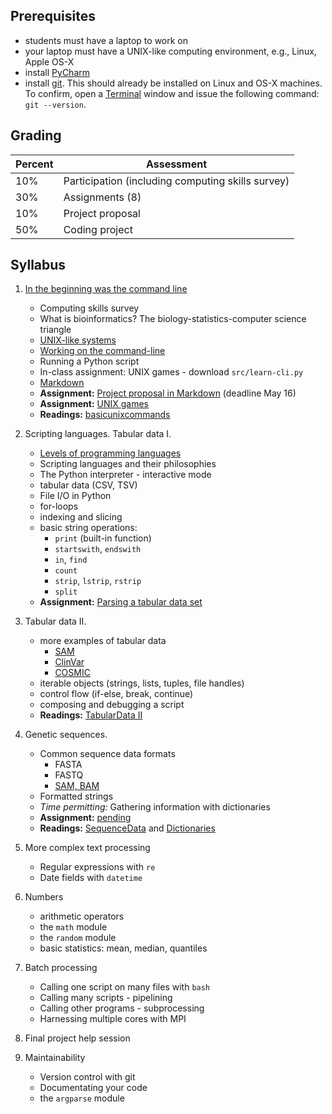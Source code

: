 ## Prerequisites
* students must have a laptop to work on
* your laptop must have a UNIX-like computing environment, e.g., Linux, Apple OS-X
* install [PyCharm](https://www.jetbrains.com/pycharm/)
* install [git](https://git-scm.com/book/en/v2/Getting-Started-Installing-Git).  This should already be installed on Linux and OS-X machines.  To confirm, open a [Terminal](https://en.wikipedia.org/wiki/Terminal_emulator) window and issue the following command: `git --version`.

## Grading

| Percent | Assessment |
|---------|------------|
| 10% | Participation (including computing skills survey) |
| 30% | Assignments (8) |
| 10% | Project proposal |
| 50% | Coding project |


## Syllabus

1. [In the beginning was the command line](http://cristal.inria.fr/~weis/info/commandline.html)
   * Computing skills survey 
   * What is bioinformatics?  The biology-statistics-computer science triangle
   * [UNIX-like systems](https://en.wikipedia.org/wiki/Unix-like)
   * [Working on the command-line](basicunixcommands.md)
   * Running a Python script
   * In-class assignment: UNIX games - download `src/learn-cli.py`
   * [Markdown](http://daringfireball.net/projects/markdown/basics)
   * **Assignment:** [Project proposal in Markdown](proposal-example.md) (deadline May 16)
   * **Assignment:** [UNIX games](src/learn-cli.py)
   * **Readings:** [basicunixcommands](basicunixcommands.md)


2. Scripting languages.  Tabular data I.
   * [Levels of programming languages](https://en.wikipedia.org/wiki/Low-level_programming_language)
   * Scripting languages and their philosophies
   * The Python interpreter - interactive mode
   * tabular data (CSV, TSV)
   * File I/O in Python
   * for-loops
   * indexing and slicing
   * basic string operations:
     * `print` (built-in function)
     * `startswith`, `endswith`
     * `in`, `find`
     * `count`
     * `strip`, `lstrip`, `rstrip`
     * `split`
   * **Assignment:** [Parsing a tabular data set](Assignment2.md)

3. Tabular data II.  
   * more examples of tabular data
     * [SAM](https://samtools.github.io/hts-specs/)
     * [ClinVar](https://www.ncbi.nlm.nih.gov/clinvar/)
     * [COSMIC](http://cancer.sanger.ac.uk/cosmic)
   * iterable objects (strings, lists, tuples, file handles)
   * control flow (if-else, break, continue)
   * composing and debugging a script
   * **Readings:** [TabularData II](TabularData2.md)

4. Genetic sequences.
   * Common sequence data formats
     * FASTA
     * FASTQ
     * [SAM, BAM](https://samtools.github.io/hts-specs/)
   * Formatted strings
   * *Time permitting:* Gathering information with dictionaries
   * **Assignment:** [pending]()
   * **Readings:** [SequenceData](SequenceData.md) and [Dictionaries](Dictionaries.md)

5. More complex text processing
   * Regular expressions with `re`
   * Date fields with `datetime`

6. Numbers
   * arithmetic operators
   * the `math` module
   * the `random` module
   * basic statistics: mean, median, quantiles

7. Batch processing
   * Calling one script on many files with `bash`
   * Calling many scripts - pipelining
   * Calling other programs - subprocessing
   * Harnessing multiple cores with MPI

8. Final project help session

9. Maintainability
   * Version control with git
   * Documentating your code
   * the `argparse` module

